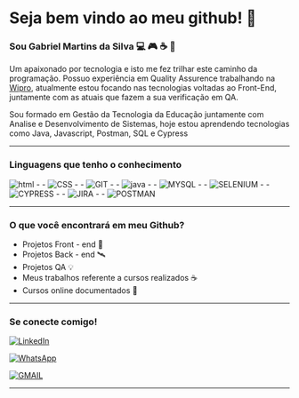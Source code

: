 # Seja bem vindo ao meu github! 👋

### Sou Gabriel Martins da Silva :computer: :video_game: :coffee: :metal:

Um apaixonado por tecnologia e isto me fez trilhar este caminho da programação. Possuo experiência em Quality Assurence trabalhando na [Wipro](https://www.wipro.com/ "Wipro"), atualmente estou focando nas 
tecnologias voltadas ao Front-End, juntamente com as atuais que fazem a sua verificação em QA.

Sou formado em Gestão da Tecnologia da Educação juntamente com Analise e Desenvolvimento de Sistemas, hoje 
estou aprendendo tecnologias como Java, Javascript, Postman, SQL e Cypress

------------

### Linguagens que tenho o conhecimento

![html](https://img.shields.io/badge/HTML5-E34F26?style=for-the-badge&logo=html5&logoColor=white)   - -  ![CSS](https://img.shields.io/badge/CSS3-1572B6?style=for-the-badge&logo=css3&logoColor=white) - - ![GIT](https://img.shields.io/badge/GIT-E34F26?style=for-the-badge&logo=git&logoColor=white) - - ![java](https://img.shields.io/badge/Java-ED8B00?style=for-the-badge&logo=java&logoColor=white) - - ![MYSQL](https://img.shields.io/badge/MySQL-005C84?style=for-the-badge&logo=mysql&logoColor=white) - - ![SELENIUM](https://img.shields.io/badge/Selenium-43B02A?style=for-the-badge&logo=Selenium&logoColor=white) - - ![CYPRESS](https://img.shields.io/badge/Cypress-1702C?style=for-the-badge&logo=cypress&logoColor=white) - - ![JIRA](https://img.shields.io/badge/Jira-FF6900?style=for-the-badge&logo=Jira&logoColor=white) - - ![POSTMAN](https://img.shields.io/badge/Postman-FF6C37?style=for-the-badge&logo=Postman&logoColor=white)

------------

### O que você encontrará em meu Github?

- Projetos Front - end 🚀
- Projetos Back - end 🛰️
- Projetos QA 💡
- Meus trabalhos referente a cursos realizados ☕
- Cursos online documentados 🌈

------------


### Se conecte comigo!

[![LinkedIn](https://img.shields.io/badge/linkedin-%230077B5.svg?style=for-the-badge&logo=linkedin&logoColor=white)](https://www.linkedin.com/in/gabrielmartinsdasilva "![LinkedIn](https://img.shields.io/badge/linkedin-%230077B5.svg?style=for-the-badge&logo=linkedin&logoColor=white)")


[![WhatsApp](https://img.shields.io/badge/WhatsApp-25D366?style=for-the-badge&logo=whatsapp&logoColor=white)](https://api.whatsapp.com/send?phone=48991869761&text=sua%20mensagem "![WhatsApp](https://img.shields.io/badge/WhatsApp-25D366?style=for-the-badge&logo=whatsapp&logoColor=white)")

[![GMAIL](https://img.shields.io/badge/Gmail-D14836?style=for-the-badge&logo=gmail&logoColor=white)](mailto:meu@email.com"programacaogabriel@gmail.com "[![GMAIL](https://img.shields.io/badge/Gmail-D14836?style=for-the-badge&logo=gmail&logoColor=white)")


------------

